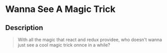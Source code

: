 # Wanna See A Magic Trick

## Description
> With all the magic that react and redux providee, who doesn't wanna just see a cool magic trick onnce in a while?

